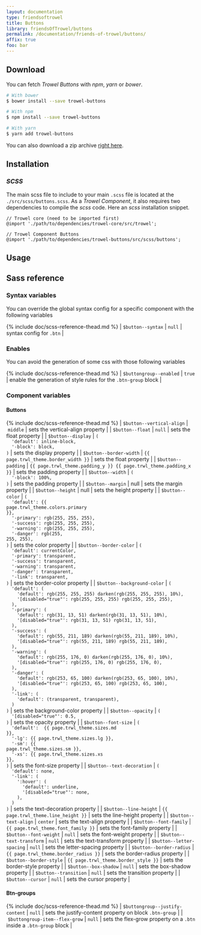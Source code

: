 ```yaml
---
layout: documentation
type: friendsoftrowel
title: Buttons
library: friendsOfTrowel/buttons
permalink: /documentation/friends-of-trowel/buttons/
affix: true
foo: bar
---
```


## Download

You can fetch *Trowel Buttons* with *npm*, *yarn* or *bower*.

```bash
# With bower
$ bower install --save trowel-buttons

# With npm
$ npm install --save trowel-buttons

# With yarn
$ yarn add trowel-buttons
```

You can also download a zip archive [right here](https://github.com/FriendsOfTrowel/buttons/archive/master.zip).

## Installation

### *SCSS*
The main scss file to include to your main `.scss` file is located at the `./src/scss/buttons.scss`. As a *Trowel Component*, it also requires two dependencies to compile the *scss* code. Here an *scss* installation snippet.

```
// Trowel core (need to be imported first)
@import './path/to/dependencies/trowel-core/src/trowel';

// Trowel Component Buttons
@import './path/to/dependencies/trowel-buttons/src/scss/buttons';
```

## Usage

## Sass reference

### Syntax variables

You can override the global syntax config for a specific component with the following variables

{% include doc/scss-reference-thead.md %}
| `$button--syntax` | `null` | syntax config for `.btn` |


### Enables

You can avoid the generation of some css with those following variables

{% include doc/scss-reference-thead.md %}
| `$buttongroup--enabled` | `true` | enable the generation of style rules for the `.btn-group` block |


### Component variables

#### Buttons

{% include doc/scss-reference-thead.md %}
| `$button--vertical-align` | `middle` | sets the vertical-align property |
| `$button--float` | `null` | sets the float property |
| `$button--display` | <code>(<br>&nbsp;&nbsp;'default':&nbsp;inline-block,<br>&nbsp;&nbsp;'-block':&nbsp;block,<br>)</code> | sets the display property |
| `$button--border-width` | `{{ page.trwl_theme.border_width }}` | sets the float property |
| `$button--padding` | `{{ page.trwl_theme.padding_y }} {{ page.trwl_theme.padding_x }}` | sets the padding property |
| `$button--width` | <code>(<br>&nbsp;&nbsp;'-block': 100%,<br>)</code> | sets the padding property |
| `$button--margin` | null | sets the margin property |
| `$button--height` | null | sets the height property |
| `$button--color` | <code>(<br>&nbsp;&nbsp;'default':&nbsp;{{ page.trwl_theme.colors.primary }},<br>&nbsp;&nbsp;'-primary':&nbsp;rgb(255,&nbsp;255,&nbsp;255),<br>&nbsp;&nbsp;'-success':&nbsp;rgb(255,&nbsp;255,&nbsp;255),<br>&nbsp;&nbsp;'-warning':&nbsp;rgb(255,&nbsp;255,&nbsp;255),<br>&nbsp;&nbsp;'-danger':&nbsp;rgb(255, 255, 255),<br>)</code> | sets the color property |
| `$button--border-color` | <code>(<br>&nbsp;&nbsp;'default':&nbsp;currentColor,<br>&nbsp;&nbsp;'-primary':&nbsp;transparent,<br>&nbsp;&nbsp;'-success':&nbsp;transparent,<br>&nbsp;&nbsp;'-warning':&nbsp;transparent,<br>&nbsp;&nbsp;'-danger':&nbsp;transparent,<br>&nbsp;&nbsp;'-link':&nbsp;transparent,<br>)</code> | sets the border-color property |
| `$button--background-color` | <code>(<br>&nbsp;&nbsp;'default':&nbsp;(<br>&nbsp;&nbsp;&nbsp;&nbsp;'default':&nbsp;rgb(255,&nbsp;255,&nbsp;255)&nbsp;darken(rgb(255,&nbsp;255,&nbsp;255),&nbsp;10%),<br>&nbsp;&nbsp;&nbsp;&nbsp;'[disabled="true"':&nbsp;rgb(255,&nbsp;255,&nbsp;255)&nbsp;rgb(255,&nbsp;255,&nbsp;255),<br>&nbsp;&nbsp;),<br>&nbsp;&nbsp;'-primary':&nbsp;(<br>&nbsp;&nbsp;&nbsp;&nbsp;'default':&nbsp;rgb(31,&nbsp;13,&nbsp;51)&nbsp;darken(rgb(31,&nbsp;13,&nbsp;51),&nbsp;10%),<br>&nbsp;&nbsp;&nbsp;&nbsp;'[disabled="true"':&nbsp;rgb(31,&nbsp;13,&nbsp;51)&nbsp;rgb(31,&nbsp;13,&nbsp;51),<br>&nbsp;&nbsp;),<br>&nbsp;&nbsp;'-success':&nbsp;(<br>&nbsp;&nbsp;&nbsp;&nbsp;'default':&nbsp;rgb(55,&nbsp;211,&nbsp;189)&nbsp;darken(rgb(55,&nbsp;211,&nbsp;189),&nbsp;10%),<br>&nbsp;&nbsp;&nbsp;&nbsp;'[disabled="true"':&nbsp;rgb(55,&nbsp;211,&nbsp;189)&nbsp;rgb(55,&nbsp;211,&nbsp;189),<br>&nbsp;&nbsp;),<br>&nbsp;&nbsp;'-warning':&nbsp;(<br>&nbsp;&nbsp;&nbsp;&nbsp;'default':&nbsp;rgb(255,&nbsp;176,&nbsp;0)&nbsp;darken(rgb(255,&nbsp;176,&nbsp;0),&nbsp;10%),<br>&nbsp;&nbsp;&nbsp;&nbsp;'[disabled="true"':&nbsp;rgb(255,&nbsp;176,&nbsp;0)&nbsp;rgb(255,&nbsp;176,&nbsp;0),<br>&nbsp;&nbsp;),<br>&nbsp;&nbsp;'-danger':&nbsp;(<br>&nbsp;&nbsp;&nbsp;&nbsp;'default':&nbsp;rgb(253,&nbsp;65,&nbsp;100)&nbsp;darken(rgb(253,&nbsp;65,&nbsp;100),&nbsp;10%),<br>&nbsp;&nbsp;&nbsp;&nbsp;'[disabled="true"':&nbsp;rgb(253,&nbsp;65,&nbsp;100)&nbsp;rgb(253,&nbsp;65,&nbsp;100),<br>&nbsp;&nbsp;),<br>&nbsp;&nbsp;'-link':&nbsp;(<br>&nbsp;&nbsp;&nbsp;&nbsp;'default':&nbsp;(transparent,&nbsp;transparent),<br>&nbsp;&nbsp;)<br>)</code> | sets the background-color property |
| `$button--opacity` | <code>(<br>&nbsp;&nbsp;'[disabled="true"':&nbsp;0.5,<br>)</code> | sets the opacity property |
| `$button--font-size` | <code>(<br>&nbsp;&nbsp;'default':&nbsp;&nbsp;{{ page.trwl_theme.sizes.md }},<br>&nbsp;&nbsp;'-lg':&nbsp;{{ page.trwl_theme.sizes.lg }},<br>&nbsp;&nbsp;'-sm':&nbsp;{{ page.trwl_theme.sizes.sm }},<br>&nbsp;&nbsp;'-xs':&nbsp;{{ page.trwl_theme.sizes.xs }},<br>)</code> | sets the font-size property |
| `$button--text-decoration` | <code>(<br>&nbsp;&nbsp;'default':&nbsp;none,<br>&nbsp;&nbsp;'-link':&nbsp;(<br>&nbsp;&nbsp;&nbsp;&nbsp;':hover':&nbsp;(<br>&nbsp;&nbsp;&nbsp;&nbsp;&nbsp;&nbsp;'default':&nbsp;underline,<br>&nbsp;&nbsp;&nbsp;&nbsp;&nbsp;&nbsp;'[disabled="true"':&nbsp;none,<br>&nbsp;&nbsp;&nbsp;&nbsp;),<br>&nbsp;&nbsp;)<br>)</code> | sets the text-decoration property |
| `$button--line-height` | `{{ page.trwl_theme.line_height }}` | sets the line-height property |
| `$button--text-align` | `center` | sets the text-align property |
| `$button--font-family` | `{{ page.trwl_theme.font_family }}` | sets the font-family property |
| `$button--font-weight` | `null` | sets the font-weight property |
| `$button--text-transform` | `null` | sets the text-transform property |
| `$button--letter-spacing` | `null` | sets the letter-spacing property |
| `$button--border-radius` | `{{ page.trwl_theme.border_radius }}` | sets the border-radius property |
| `$button--border-style` | `{{ page.trwl_theme.border_style }}` | sets the border-style property |
| `$button--box-shadow` | `null` | sets the box-shadow property |
| `$button--transition` | `null` | sets the transition property |
| `$button--cursor` | `null` | sets the cursor property |

#### Btn-groups

{% include doc/scss-reference-thead.md %}
| `$buttongroup--justify-content` | `null` | sets the justify-content property on block `.btn-group` |
| `$buttongroup-item--flex-grow` | `null` | sets the flex-grow property on a `.btn` inside a `.btn-group` block |
